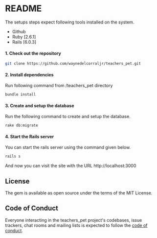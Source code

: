 # README

The setups steps expect following tools installed on the system.

- Github
- Ruby [2.6.1]
- Rails [6.0.3]

#### 1. Check out the repository

```bash
git clone https://github.com/waynedelcorraljr/teachers_pet.git
```

#### 2. Install dependencies

Run following command from /teachers_pet directory 

```bash
bundle install 
```

#### 3. Create and setup the database

Run the following command to create and setup the database. 

```bash
rake db:migrate
```

#### 4. Start the Rails server

You can start the rails server using the command given below.

```bash
rails s
```

And now you can visit the site with the URL http://localhost:3000

## License
The gem is available as open source under the terms of the MIT License.

## Code of Conduct
Everyone interacting in the teachers_pet project's codebases, issue trackers, chat rooms and mailing lists is expected to follow the [code of conduct](CODE_OF_CONDUCT.md).
